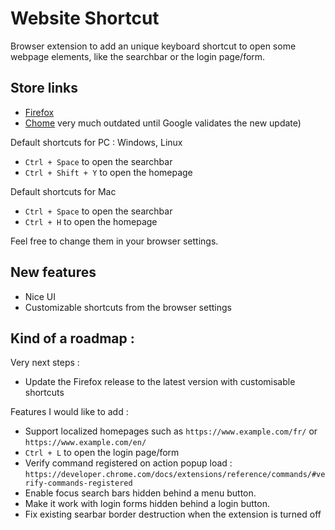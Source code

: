 # Website Shortcut

Browser extension to add an unique keyboard shortcut to open some webpage elements, like the searchbar or the login page/form.

## Store links 

* [Firefox](https://addons.mozilla.org/en-US/firefox/addon/website-shortcuts/)
* [Chome](https://chrome.google.com/webstore/detail/website-shortcuts/pgenobamflicdajiblcdjpfendgpcijg) very much outdated until Google validates the new update)

Default shortcuts for PC : Windows, Linux
- `Ctrl + Space` to open the searchbar
- `Ctrl + Shift + Y` to open the homepage

Default shortcuts for Mac
- `Ctrl + Space` to open the searchbar
- `Ctrl + H` to open the homepage

Feel free to change them in your browser settings.

## New features

- Nice UI
- Customizable shortcuts from the browser settings

## Kind of a roadmap : 

Very next steps :

- Update the Firefox release to the latest version with customisable shortcuts

Features I would like to add :

- Support localized homepages such as `https://www.example.com/fr/` or `https://www.example.com/en/`
- `Ctrl + L` to open the login page/form
- Verify command registered on action popup load : `https://developer.chrome.com/docs/extensions/reference/commands/#verify-commands-registered`
- Enable focus search bars hidden behind a menu button.
- Make it work with login forms hidden behind a login button.
- Fix existing searbar border destruction when the extension is turned off
